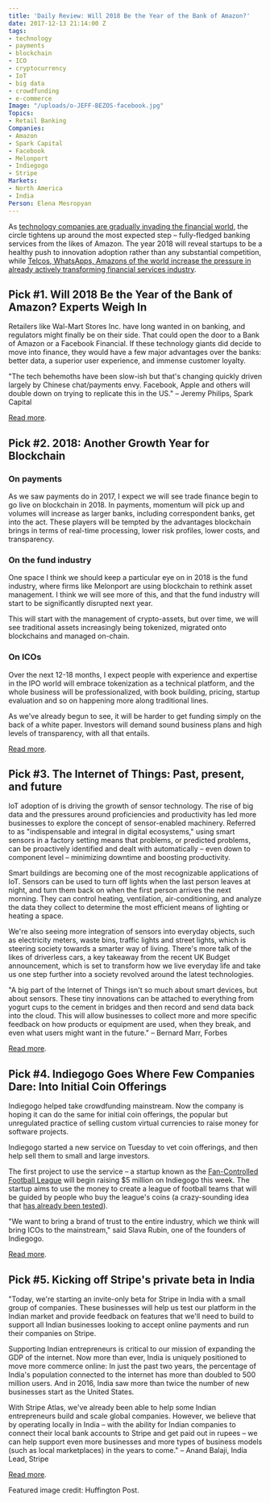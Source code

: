 ```yaml
---
title: 'Daily Review: Will 2018 Be the Year of the Bank of Amazon?'
date: 2017-12-13 21:14:00 Z
tags:
- technology
- payments
- blockchain
- ICO
- cryptocurrency
- IoT
- big data
- crowdfunding
- e-commerce
Image: "/uploads/o-JEFF-BEZOS-facebook.jpg"
Topics:
- Retail Banking
Companies:
- Amazon
- Spark Capital
- Facebook
- Melonport
- Indiegogo
- Stripe
Markets:
- North America
- India
Person: Elena Mesropyan
---
```


As [technology companies are gradually invading the financial world](https://letstalkpayments.com/daily-review-technology-companies-invading-financial-world/), the circle tightens up around the most expected step – fully-fledged banking services from the likes of Amazon. The year 2018 will reveal startups to be a healthy push to innovation adoption rather than any substantial competition, while [Telcos, WhatsApps, Amazons of the world increase the pressure in already actively transforming financial services industry](https://letstalkpayments.com/fintech-not-threat-to-banks-telcos-whatsapps-and-amazons-of-the-world-are/).

## Pick #1. Will 2018 Be the Year of the Bank of Amazon? Experts Weigh In

Retailers like Wal-Mart Stores Inc. have long wanted in on banking, and regulators might finally be on their side. That could open the door to a Bank of Amazon or a Facebook Financial. If these technology giants did decide to move into finance, they would have a few major advantages over the banks: better data, a superior user experience, and immense customer loyalty.

"The tech behemoths have been slow-ish but that's changing quickly driven largely by Chinese chat/payments envy. Facebook, Apple and others will double down on trying to replicate this in the US." – Jeremy Philips, Spark Capital

[Read more](https://www.bloomberg.com/news/articles/2017-12-12/will-2018-be-the-year-of-the-bank-of-amazon-experts-weigh-in?cmpId=flipboard).

## Pick #2. 2018: Another Growth Year for Blockchain

### On payments

As we saw payments do in 2017, I expect we will see trade finance begin to go live on blockchain in 2018. In payments, momentum will pick up and volumes will increase as larger banks, including correspondent banks, get into the act. These players will be tempted by the advantages blockchain brings in terms of real-time processing, lower risk profiles, lower costs, and transparency.

### On the fund industry

One space I think we should keep a particular eye on in 2018 is the fund industry, where firms like Melonport are using blockchain to rethink asset management. I think we will see more of this, and that the fund industry will start to be significantly disrupted next year.

This will start with the management of crypto-assets, but over time, we will see traditional assets increasingly being tokenized, migrated onto blockchains and managed on-chain.

### On ICOs

Over the next 12-18 months, I expect people with experience and expertise in the IPO world will embrace tokenization as a technical platform, and the whole business will be professionalized, with book building, pricing, startup evaluation and so on happening more along traditional lines.

As we've already begun to see, it will be harder to get funding simply on the back of a white paper. Investors will demand sound business plans and high levels of transparency, with all that entails.

[Read more](https://www.coindesk.com/2018-will-another-growth-year-blockchain/).

## Pick #3. The Internet of Things: Past, present, and future

IoT adoption of is driving the growth of sensor technology. The rise of big data and the pressures around proficiencies and productivity has led more businesses to explore the concept of sensor-enabled machinery. Referred to as "indispensable and integral in digital ecosystems," using smart sensors in a factory setting means that problems, or predicted problems, can be proactively identified and dealt with automatically – even down to component level – minimizing downtime and boosting productivity.

Smart buildings are becoming one of the most recognizable applications of IoT. Sensors can be used to turn off lights when the last person leaves at night, and turn them back on when the first person arrives the next morning. They can control heating, ventilation, air-conditioning, and analyze the data they collect to determine the most efficient means of lighting or heating a space.

We're also seeing more integration of sensors into everyday objects, such as electricity meters, waste bins, traffic lights and street lights, which is steering society towards a smarter way of living. There's more talk of the likes of driverless cars, a key takeaway from the recent UK Budget announcement, which is set to transform how we live everyday life and take us one step further into a society revolved around the latest technologies.

"A big part of the Internet of Things isn't so much about smart devices, but about sensors. These tiny innovations can be attached to everything from yogurt cups to the cement in bridges and then record and send data back into the cloud. This will allow businesses to collect more and more specific feedback on how products or equipment are used, when they break, and even what users might want in the future." – Bernard Marr, Forbes

[Read more](https://www.itproportal.com/features/the-internet-of-things-past-present-and-future/).

## Pick #4. Indiegogo Goes Where Few Companies Dare: Into Initial Coin Offerings

Indiegogo helped take crowdfunding mainstream. Now the company is hoping it can do the same for initial coin offerings, the popular but unregulated practice of selling custom virtual currencies to raise money for software projects.

Indiegogo started a new service on Tuesday to vet coin offerings, and then help sell them to small and large investors.

The first project to use the service – a startup known as the [Fan-Controlled Football League](https://fcfl.io/) will begin raising $5 million on Indiegogo this week. The startup aims to use the money to create a league of football teams that will be guided by people who buy the league's coins (a crazy-sounding idea that [has already been tested](https://www.nytimes.com/2017/02/17/sports/football/indoor-football-league-screaming-eagles.html?_r=0)).

"We want to bring a brand of trust to the entire industry, which we think will bring ICOs to the mainstream," said Slava Rubin, one of the founders of Indiegogo.

[Read more](https://www.nytimes.com/2017/12/12/technology/indiegogo-initial-coin-offerings.html?mtrref=www.google.com).

## Pick #5. Kicking off Stripe's private beta in India

"Today, we're starting an invite-only beta for Stripe in India with a small group of companies. These businesses will help us test our platform in the Indian market and provide feedback on features that we'll need to build to support all Indian businesses looking to accept online payments and run their companies on Stripe.

Supporting Indian entrepreneurs is critical to our mission of expanding the GDP of the internet. Now more than ever, India is uniquely positioned to move more commerce online: In just the past two years, the percentage of India's population connected to the internet has more than doubled to 500 million users. And in 2016, India saw more than twice the number of new businesses start as the United States.

With Stripe Atlas, we've already been able to help some Indian entrepreneurs build and scale global companies. However, we believe that by operating locally in India – with the ability for Indian companies to connect their local bank accounts to Stripe and get paid out in rupees – we can help support even more businesses and more types of business models (such as local marketplaces) in the years to come." – Anand Balaji, India Lead, Stripe

[Read more](https://stripe.com/blog/india-private-beta).

Featured image credit: Huffington Post.